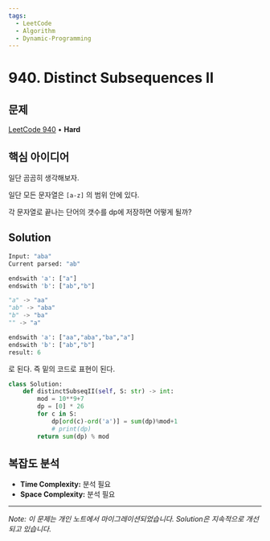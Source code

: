 ```yaml
---
tags:
  - LeetCode
  - Algorithm
  - Dynamic-Programming
---
```


# 940. Distinct Subsequences II

## 문제

[LeetCode 940](https://leetcode.com/problems/distinct-subsequences-ii/) • **Hard**

## 핵심 아이디어

일단 곰곰히 생각해보자.

일단 모든 문자열은 `[a-z]` 의 범위 안에 있다.

각 문자열로 끝나는 단어의 갯수를 dp에 저장하면 어떻게 될까?

## Solution

```python
Input: "aba"
Current parsed: "ab"

endswith 'a': ["a"]
endswith 'b': ["ab","b"]

"a" -> "aa"
"ab" -> "aba"
"b" -> "ba"
"" -> "a"

endswith 'a': ["aa","aba","ba","a"]
endswith 'b': ["ab","b"]
result: 6
```

로 된다. 즉 밑의 코드로 표현이 된다.

```python
class Solution:
    def distinctSubseqII(self, S: str) -> int:
        mod = 10**9+7
        dp = [0] * 26
        for c in S:
            dp[ord(c)-ord('a')] = sum(dp)%mod+1
            # print(dp)
        return sum(dp) % mod
```

## 복잡도 분석

- **Time Complexity:** 분석 필요
- **Space Complexity:** 분석 필요

---

*Note: 이 문제는 개인 노트에서 마이그레이션되었습니다. Solution은 지속적으로 개선되고 있습니다.*
